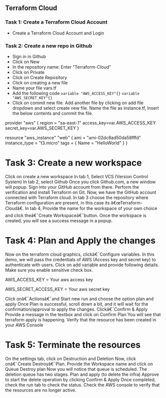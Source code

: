 ## Terraform Cloud

### Task 1: Create a Terraform Cloud Account
* Create a Terraform Cloud Account and Login
  
### Task 2: Create a new repo in Github

* Sign in in Github
* Click on New
* In the repository name: Enter "Terraform-Cloud"
* Click on Private
* Click on Create Repository
* Click on creating a new file
* Name your file vars.tf
* Add the following code
    `variable "AWS_ACCESS_KEY"{}` 
    `variable "AWS_SECRET_KEY"{}`
* Click on commit new file.
Add another file by clicking on add file dropdown and select create new file. 
Name the file as instance.tf, Insert the below contents and commit the file. 

provider "aws" { 
region = "sa-east-1" 
access_key=var.AWS_ACCESS_KEY 
secret_key=var.AWS_SECRET_KEY 
} 

resource "aws_instance" "web" { 
ami           = "ami-02dc8ad50da58fffd" 
instance_type = "t3.micro" 
tags = { 
Name = "HelloWorld" 
} 
}  

Task 3: Create a new workspace
=============================================================================
Click on create a new workspace
In tab 1, Select VCS (Version Control System) 
In tab 2, select Github
Once you click Github.com, a new window will popup. Sign into your GitHub account from there. Perform the verification and install Terraform on Git. 
Now, we have the GitHub account connected with Terraform cloud. In tab 3 choose the repository where Terraform configuration are present, in this case its â€œTerraform-Cloudâ€.
In tab 4, Provide the name for the workspace of  your own choice and click theâ€¯Create Workspaceâ€¯button. Once the workspace is created, you will see a success message in a popup. 

Task 4: Plan and Apply the changes 
=============================================================================
Now on the terraform cloud graphics, clickâ€¯Configure variables. In this demo, we will pass the credentials of AWS (Access key and secret key) to authenticate with users. 
Click on add variable and provide following details. Make sure you enable sensitive check box. 

AWS_ACCESS_KEY = Your aws access key 

AWS_SECRET_ACCESS_KEY = Your aws secret key 

Click onâ€¯Actionsâ€¯and Start new run and choose the option plan and apply
Once Plan is successful, scroll down a bit, and it will wait for the confirmation/approval to apply the changes. Clickâ€¯Confirm & Apply 
Provide a message in the textbox and click on Confirm Plan 
You will see that terraform apply is happening. 
Verify that the resource has been created in your AWS Console 

Task 5: Terminate the resources 
====================================================================================
On the settings tab, click on Destruction and Deletion 
Now, click onâ€¯Create Destroyâ€¯Plan. 
Provide the Workspace name and click on Queue Destroy plan 
Now you will notice that queue is scheduled. The deletion queue has two stages. Plan and apply (to delete the infra) 
Approve to start the delete operation by clicking Confirm & Apply
Once completed, check the run tab to check the status. 
Check the AWS console to verify that the resources are no longer active. 
